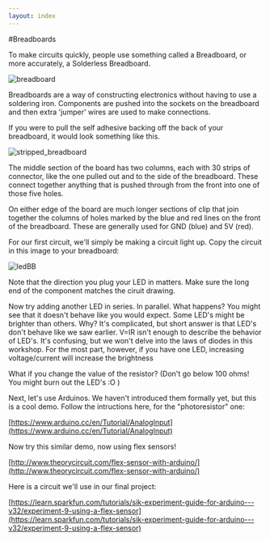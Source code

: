 ```yaml
---
layout: index
---
```


#Breadboards

To make circuits quickly, people use something called a Breadboard, or more accurately, a Solderless Breadboard.

![breadboard](https://learn.adafruit.com/system/assets/assets/000/002/602/medium800/learn_arduino_breadboard_half.jpg)

Breadboards are a way of constructing electronics without having to use a soldering iron. Components are pushed into the sockets on the breadboard and then extra 'jumper' wires are used to make connections.

If you were to pull the self adhesive backing off the back of your breadboard, it would look something like this.

![stripped_breadboard](https://learn.adafruit.com/system/assets/assets/000/002/603/medium800/learn_arduino_breadboard_back_in_bits.jpg)

The middle section of the board has two columns, each with 30 strips of connector, like the one pulled out and to the side of the breadboard. These connect together anything that is pushed through from the front into one of those five holes.

On either edge of the board are much longer sections of clip that join together the columns of holes marked by the blue and red lines on the front of the breadboard. These are generally used for GND (blue) and 5V (red).

For our first circuit, we'll simply be making a circuit light up. Copy the circuit in this image to your breadboard:

![ledBB](led_bb_simple.png)

Note that the direction you plug your LED in matters. Make sure the long end of the component matches the ciruit drawing.

Now try adding another LED in series. In parallel. What happens? You might see that it doesn't behave like you would expect. Some LED's might be brighter than others. Why? It's complicated, but short answer is that LED's don't behave like we saw earlier. V=IR isn't enough to describe the behavior of LED's. It's confusing, but we won't delve into the laws of diodes in this workshop. For the most part, however, if you have one LED, increasing voltage/current will increase the brightness

What if you change the value of the resistor? (Don't go below 100 ohms! You might burn out the LED's :O )

Next, let's use Arduinos. We haven't introduced them formally yet, but this is a cool demo. Follow the intructions here, for the "photoresistor" one:

[https://www.arduino.cc/en/Tutorial/AnalogInput](https://www.arduino.cc/en/Tutorial/AnalogInput)

Now try this similar demo, now using flex sensors!

[http://www.theorycircuit.com/flex-sensor-with-arduino/](http://www.theorycircuit.com/flex-sensor-with-arduino/)

Here is a circuit we'll use in our final project:

[https://learn.sparkfun.com/tutorials/sik-experiment-guide-for-arduino---v32/experiment-9-using-a-flex-sensor](https://learn.sparkfun.com/tutorials/sik-experiment-guide-for-arduino---v32/experiment-9-using-a-flex-sensor)


